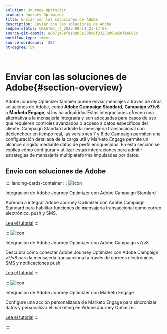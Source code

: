 ```yaml
---
solution: Journey Optimizer
product: Journey Optimizer
title: Enviar con las soluciones de Adobe
description: Enviar con las soluciones de Adobe
redpen-status: CREATED_||_2025-08-11_21-17-09
source-git-commit: e8b71a7efe1ca05a33bc6f33253900a58fa6665c
workflow-type: tm+mt
source-wordcount: '203'
ht-degree: 5%

---
```



# Enviar con las soluciones de Adobe{#section-overview}

Adobe Journey Optimizer también puede enviar mensajes a través de otras soluciones de Adobe, como **Adobe Campaign Standard**, **Campaign v7/v8** o **Marketo Engage**, si los ha adquirido. Estas integraciones ofrecen una alternativa a la mensajería integrada y son adecuadas para casos de uso que requieren controles avanzados o acceso a datos específicos del cliente. Campaign Standard admite la mensajería transaccional con déclencheur en tiempo real, las versiones 7 y 8 de Campaign permiten una configuración detallada de la carga útil y Marketo Engage permite un alcance dirigido mediante datos de perfil enriquecidos. En esta sección se explica cómo configurar y utilizar estas integraciones para admitir estrategias de mensajería multiplataforma impulsadas por datos.

## Envío con soluciones de Adobe

:::: landing-cards-container
:::
![icon](https://cdn.experienceleague.adobe.com/icons/puzzle-piece.svg?lang=es)

Integración de Adobe Journey Optimizer con Adobe Campaign Standard

Aprenda a integrar Adobe Journey Optimizer con Adobe Campaign Standard para habilitar funciones de mensajería transaccional como correo electrónico, push y SMS.

[Lea el tutorial](../using/action/acs-action.md)
:::

:::
![icon](https://cdn.experienceleague.adobe.com/icons/puzzle-piece.svg?lang=es)

Integración de Adobe Journey Optimizer con Adobe Campaign v7/v8

Descubra cómo conectar Adobe Journey Optimizer con Adobe Campaign v7/v8 para la mensajería transaccional a través de correos electrónicos, SMS y notificaciones push.

[Lea el tutorial](../using/action/acc-action.md)
:::

:::
![icon](https://cdn.experienceleague.adobe.com/icons/puzzle-piece.svg?lang=es)

Integración de Adobe Journey Optimizer con Marketo Engage

Configure una acción personalizada de Marketo Engage para sincronizar datos y personalizar el marketing en Adobe Journey Optimizer.

[Lea el tutorial](../using/action/marketo-engage.md)
:::

::::
